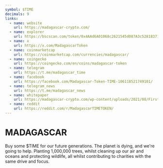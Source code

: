 ```yaml
---
symbol: $TIME
decimals: 9
links:
  - name: website
    url: https://madagascar-crypto.com/
  - name: explorer
    url: https://bscscan.com/token/0x4AAd6A01068c2621545d087A3c5281837112585b
  - name: x
    url: https://x.com/MadagascarToken
  - name: coinmarketcap
    url: https://coinmarketcap.com/currencies/madagascar/
  - name: coingecko
    url: https://coingecko.com/en/coins/madagascar-token
  - name: telegram
    url: https://t.me/madagascar_time
  - name: facebook
    url: https://facebook.com/Madagascar-Token-TIME-106118521749101/
  - name: telegram_news
    url: https://t.me/madagascar_news
  - name: whitepaper
    url: https://madagascar-crypto.com/wp-content/uploads/2021/08/First_Whitepaper.pdf
  - name: reddit
    url: https://reddit.com/r/MadagascarTIMETOKEN/
---
```


# MADAGASCAR

Buy some $TIME for our future generations. The planet is dying, and we're going to help. Planting 1,000,000 trees, whilst cleaning up our air and oceans and protecting wildlife, all whilst contributing to charities with the same drive and focus.
